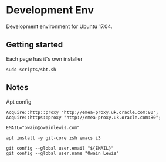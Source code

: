 # Development Env

Development environment for Ubuntu 17.04.

## Getting started

Each page has it's own installer

```
sudo scripts/sbt.sh
```   

## Notes

Apt config

```
Acquire::http::proxy "http://emea-proxy.uk.oracle.com:80";
Acquire::https::proxy "http://emea-proxy.uk.oracle.com:80";
```

```
EMAIL="owain@owainlewis.com"

apt install -y git-core zsh emacs i3

git config --global user.email "${EMAIL}"
git config --global user.name "Owain Lewis"
```
